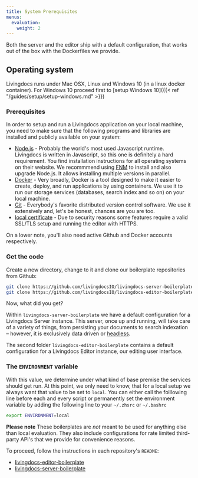 ```yaml
---
title: System Prerequisites
menus:
  evaluation:
    weight: 2
---
```


Both the server and the editor ship with a default configuration, that works out of the box with the Dockerfiles we provide.

## Operating system

Livingdocs runs under Mac OSX, Linux and Windows 10 (in a linux docker container). For Windows 10 proceed first to [setup Windows 10]({{< ref "/guides/setup/setup-windows.md" >}})

### Prerequisites

In order to setup and run a Livingdocs application on your local machine, you need to make sure that the following programs and libraries are installed and publicly available on your system:

- [Node.js](https://nodejs.org) - Probably the world's most used Javascript runtime. Livingdocs is written in Javascript, so this one is definitely a hard requirement. You find installation instructions for all operating systems on their website. We recommmend using [FNM](https://github.com/Schniz/fnm) to install and also upgrade Node.js. It allows installing multiple versions in parallel.
- [Docker](https://docs.docker.com/get-started/) - Very broadly, Docker is a tool designed to make it easier to create, deploy, and run applications by using containers. We use it to run our storage services (databases, search index and so on) on your local machine.
- [Git](https://git-scm.com/book/en/v2/Getting-Started-Installing-Git) - Everybody's favorite distributed version control software. We use it extensively and, let's be honest, chances are you are too.
- [local certificate](https://github.com/livingdocsIO/livingdocs-editor/blob/master/config/cert.js) - Due to security reasons some features require a valid SSL/TLS setup and running the editor with HTTPS.

On a lower note, you'll also need active Github and Docker accounts respectively.

### Get the code

Create a new directory, change to it and clone our boilerplate repositories from Github:

```bash
git clone https://github.com/livingdocsIO/livingdocs-server-boilerplate
git clone https://github.com/livingdocsIO/livingdocs-editor-boilerplate
```

Now, what did you get?

Within `livingdocs-server-boilerplate` we have a default configuration for a Livingdocs Server instance. This server, once up and running, will take care of a variety of things, from persisting your documents to search indexation – however, it is exclusively data driven or [headless](https://en.wikipedia.org/wiki/Headless_software).

The second folder `livingdocs-editor-boilerplate` contains a default configuration for a Livingdocs Editor instance, our editing user interface.

### The `ENVIRONMENT` variable

With this value, we determine under what kind of base premise the services should get run. At this point, we only need to know, that for a local setup we always want that value to be set to `local`.
You can either call the folllowing line before each and every script or permanently set the environment variable by adding the following line to your `~/.zhsrc` or `~/.bashrc`

```bash
export ENVIRONMENT=local
```

**Please note**
These boilerplates are _not_ meant to be used for anything else than local evaluation. They also include configurations for rate limited third-party API's that we provide for convenience reasons.

To proceed, follow the instructions in each repository's `README`:

- [livingdocs-editor-boilerplate](https://github.com/livingdocsIO/livingdocs-editor-boilerplate)
- [livingdocs-server-boilerplate](https://github.com/livingdocsIO/livingdocs-server-boilerplate)
